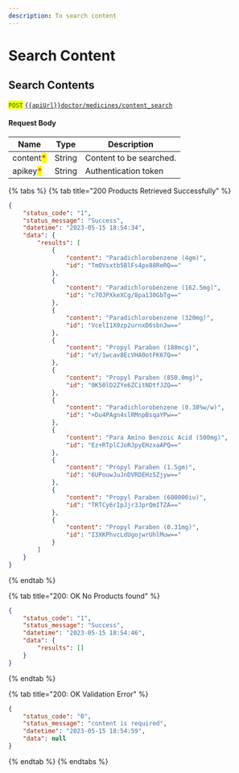 ```yaml
---
description: To search content
---
```


# Search Content

## Search Contents

<mark style="color:green;">`POST`</mark>  [`{{apiUrl}}doctor/medicines/content_search`](https://api.evitalrx.in/v1/doctor/medicines/content_search)

#### Request Body

| Name                                      | Type   | Description             |
| ----------------------------------------- | ------ | ----------------------- |
| content<mark style="color:red;">\*</mark> | String | Content to be searched. |
| apikey<mark style="color:red;">\*</mark>  | String | Authentication token    |

{% tabs %}
{% tab title="200 Products Retrieved Successfully" %}
```json
{
    "status_code": "1",
    "status_message": "Success",
    "datetime": "2023-05-15 18:54:34",
    "data": {
        "results": [
            {
                "content": "Paradichlorobenzene (4gm)",
                "id": "TmOVsxtb5BlFs4px88ReRQ=="
            },
            {
                "content": "Paradichlorobenzene (162.5mg)",
                "id": "c7OJPXkeXCg/8pa130GbTg=="
            },
            {
                "content": "Paradichlorobenzene (320mg)",
                "id": "VcelI1X0zp2urnxD6sbnJw=="
            },
            {
                "content": "Propyl Paraben (180mcg)",
                "id": "vY/1wcav8EcVHA0otFK67Q=="
            },
            {
                "content": "Propyl Paraben (850.0mg)",
                "id": "0K50lD2ZYe6ZCitNDtfJZQ=="
            },
            {
                "content": "Paradichlorobenzene (0.38%w/w)",
                "id": "+Du4PAgn4slRMnpBsqaYPw=="
            },
            {
                "content": "Para Amino Benzoic Acid (500mg)",
                "id": "Ez+RTplCJoRJpyEHzxaAPQ=="
            },
            {
                "content": "Propyl Paraben (1.5gm)",
                "id": "6UPouwJuJnDVRDEHz5Zjyw=="
            },
            {
                "content": "Propyl Paraben (600000iu)",
                "id": "TRTCy6rIpJjr3JprQmITZA=="
            },
            {
                "content": "Propyl Paraben (0.31mg)",
                "id": "I3XKPhvcLdUgojwrUhlMuw=="
            }
        ]
    }
}
```
{% endtab %}

{% tab title="200: OK No Products found" %}
```json
{
    "status_code": "1",
    "status_message": "Success",
    "datetime": "2023-05-15 18:54:46",
    "data": {
        "results": []
    }
}
```
{% endtab %}

{% tab title="200: OK Validation Error" %}
```json
{
    "status_code": "0",
    "status_message": "content is required",
    "datetime": "2023-05-15 18:54:59",
    "data": null
}
```
{% endtab %}
{% endtabs %}

